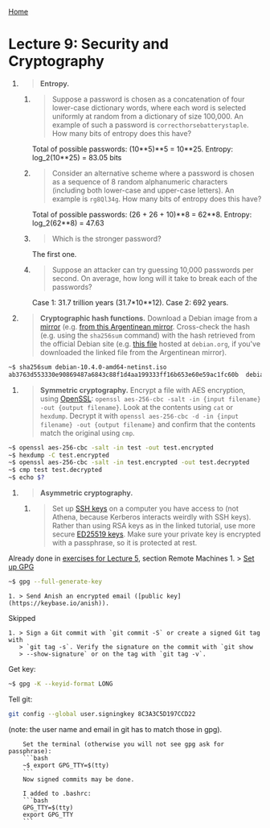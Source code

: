 [Home](README.md)

# Lecture 9: Security and Cryptography


1. > **Entropy.**
    1. > Suppose a password is chosen as a concatenation of four lower-case
       > dictionary words, where each word is selected uniformly at random from a
       > dictionary of size 100,000. An example of such a password is
       > `correcthorsebatterystaple`. How many bits of entropy does this have?
       >
       Total of possible passwords: (10\*\*5)\*\*5 = 10\*\*25.
       Entropy: log\_2(10\*\*25) = 83.05 bits
 
    1. > Consider an alternative scheme where a password is chosen as a sequence
       > of 8 random alphanumeric characters (including both lower-case and
       > upper-case letters). An example is `rg8Ql34g`. How many bits of entropy
       > does this have?
       >
       Total of possible passwords: (26 + 26 + 10)\*\*8 = 62\*\*8.
       Entropy: log\_2(62\*\*8) = 47.63
   
    1. > Which is the stronger password?
       >
       The first one.

    1. > Suppose an attacker can try guessing 10,000 passwords per second. On
       > average, how long will it take to break each of the passwords?
       >
       Case 1: 31.7 trillion years (31.7\*10\*\*12).
       Case 2: 692 years.
 
1. > **Cryptographic hash functions.** Download a Debian image from a
   > [mirror](https://www.debian.org/CD/http-ftp/) (e.g. [from this Argentinean
   > mirror](http://debian.xfree.com.ar/debian-cd/current/amd64/iso-cd/).
   > Cross-check the hash (e.g. using the `sha256sum` command) with the hash
   > retrieved from the official Debian site (e.g. [this
   > file](https://cdimage.debian.org/debian-cd/current/amd64/iso-cd/SHA256SUMS)
   > hosted at `debian.org`, if you've downloaded the linked file from the
   > Argentinean mirror).
   >
```bash
~$ sha256sum debian-10.4.0-amd64-netinst.iso
ab3763d553330e90869487a6843c88f1d4aa199333ff16b653e60e59ac1fc60b  debian-10.4.0-amd64-netinst.iso
```
1. > **Symmetric cryptography.** Encrypt a file with AES encryption, using
   > [OpenSSL](https://www.openssl.org/): `openssl aes-256-cbc -salt -in {input
   > filename} -out {output filename}`. Look at the contents using `cat` or
   > `hexdump`. Decrypt it with `openssl aes-256-cbc -d -in {input filename} -out
   > {output filename}` and confirm that the contents match the original using
   > `cmp`.
   >
```bash
~$ openssl aes-256-cbc -salt -in test -out test.encrypted
~$ hexdump -C test.encrypted
~$ openssl aes-256-cbc -salt -in test.encrypted -out test.decrypted
~$ cmp test test.decrypted
~$ echo $?
```
1. > **Asymmetric cryptography.**
    1. > Set up [SSH
       > keys](https://www.digitalocean.com/community/tutorials/how-to-set-up-ssh-keys--2)
       > on a computer you have access to (not Athena, because Kerberos interacts
       > weirdly with SSH keys). Rather than using RSA keys as in the linked
       > tutorial, use more secure [ED25519
       > keys](https://wiki.archlinux.org/index.php/SSH_keys#Ed25519). Make sure
       > your private key is encrypted with a passphrase, so it is protected at
       > rest.
>
Already done in [exercises for Lecture 5](exercises_5.md), section Remote Machines
    1. > [Set up GPG](https://www.digitalocean.com/community/tutorials/how-to-use-gpg-to-encrypt-and-sign-messages)
>
```bash
~$ gpg --full-generate-key
```
    1. > Send Anish an encrypted email ([public key](https://keybase.io/anish)).
>
Skipped

    1. > Sign a Git commit with `git commit -S` or create a signed Git tag with
       > `git tag -s`. Verify the signature on the commit with `git show
       > --show-signature` or on the tag with `git tag -v`.
>
Get key:
```bash
~$ gpg -K --keyid-format LONG
```
Tell git:
```bash
git config --global user.signingkey 8C3A3C5D197CCD22  
```
(note: the user name and email in git has to match those in gpg).

        Set the terminal (otherwise you will not see gpg ask for passphrase):
        ```bash
        ~$ export GPG_TTY=$(tty)     
        ```
        Now signed commits may be done.

        I added to .bashrc:
        ```bash
        GPG_TTY=$(tty)
        export GPG_TTY     
        ```
